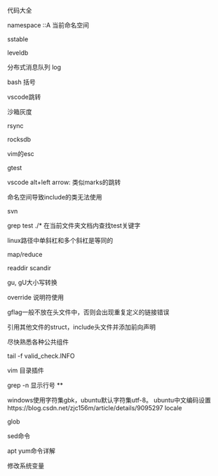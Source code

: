 代码大全

namespace
::A 当前命名空间

sstable

leveldb

分布式消息队列 log

bash 括号

vscode跳转

沙箱灰度

rsync

rocksdb

vim的esc

gtest

vscode alt+left arrow: 类似marks的跳转

命名空间导致include的类无法使用

svn

grep test ./* 在当前文件夹文档内查找test关键字

linux路径中单斜杠和多个斜杠是等同的

map/reduce

readdir scandir

gu, gU大小写转换

override 说明符使用

gflag一般不放在头文件中，否则会出现重复定义的链接错误

引用其他文件的struct，include头文件并添加前向声明

尽快熟悉各种公共组件

tail -f valid_check.INFO 

vim 目录插件

grep -n 显示行号 **

windows使用字符集gbk，ubuntu默认字符集utf-8。
ubuntu中文编码设置https://blog.csdn.net/zjc156m/article/details/9095297
locale

glob

sed命令

apt yum命令详解

修改系统变量
